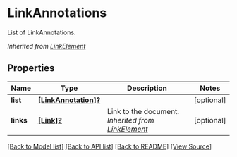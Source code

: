 # LinkAnnotations
List of LinkAnnotations.

*Inherited from [LinkElement](LinkElement.md)*
## Properties
Name | Type | Description | Notes
------------ | ------------- | ------------- | -------------
**list** | [**[LinkAnnotation]?**](LinkAnnotation.md) |  | [optional]
**links** | [**[Link]?**](Link.md) | Link to the document.<br />*Inherited from [LinkElement](LinkElement.md)* | [optional]

[[Back to Model list]](../README.md#documentation-for-models) [[Back to API list]](../README.md#documentation-for-api-endpoints) [[Back to README]](../README.md) [[View Source]](../AsposePdfCloud/Models/LinkAnnotations.ts)

